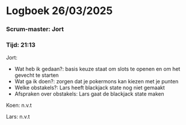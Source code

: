 # Logboek 26/03/2025

### Scrum-master: Jort
### Tijd: 21:13 

Jort:

- Wat heb ik gedaan?: basis keuze staat om slots te openen en om het gevecht te starten
- Wat ga ik doen?: zorgen dat je pokermons kan kiezen met je punten
- Welke obstakels?: Lars heeft blackjack state nog niet gemaakt
- Afspraken over obstakels: Lars gaat de blackjack state maken

Koen: n.v.t 

Lars: n.v.t